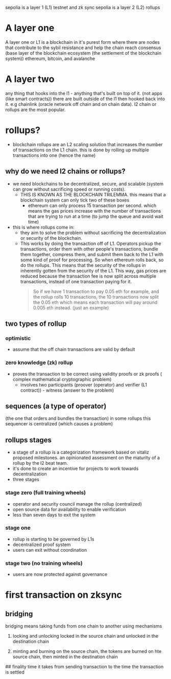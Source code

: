 sepolia is a layer 1 (L1) testnet and zk sync sepolia is a layer 2 (L2) rollups

# A layer one

A layer one or L1 is a blockchain in it's purest form where there are nodes that contribute to the sybil resistance and help the chain reach consensus (base layer of the blockchain ecosystem (the settlement of the blockchain system)) ethereum, bitcoin, and avalanche

# A layer two

any thing that hooks into the l1 - anything that's built on top of it. (not apps (like smart contracts))
there are built outside of the l1 then hooked back into it.
e.g chainlink (oracle network off chain and on chain data). l2 chain or rollups are the most popular.

# rollups?

- blockchain rollups are an L2 scaling solution that increases the number of transactions on the L1 chain. this is done by rolling up multiple transactions into one (hence the name)

## why do we need l2 chains or rollups?

- we need blockchains to be decentralized, secure, and scalable (system can grow without sacrificing speed or running costs).
  - THIS IS KNOWN AS THE BLOCKCHAIN TRILEMMA.
    this means that a blockchain system can only tick two of these boxes
    - ethereum can only process 15 transaction per second. which means the gas prices increase with the number of transactions that are trying to run at a time (to jump the queue and avoid wait time)
- this is where rollups come in:
  - they aim to solve the problem without sacrificing the decentralization or security of the blockchain.
  - This works by doing the transaction off of L1. Operators pickup the transactions, order them with other people's transactions, bundle them together, compress them, and submit them back to the L1 with some kind of proof for processing. So when ethereum rolls back, so do the rollups. This means that the security of the rollups in inherently gotten from the security of the L1. This way, gas prices are reduced because the transaction fee is now split across multiple transactions, instead of one transaction paying for it.
    > So if we have 1 transaction to pay 0.05 eth for example, and the rollup rolls 10 transactions, the 10 transactions now split the 0.05 eth which means each transaction will pay around 0.005 eth instead. (just an example)

## two types of rollup

### optimistic

- assume that the off chain transactions are valid by default

### zero knowledge (zk) rollup

- proves the transaction to be correct using validity proofs or zk proofs
  ( complex mathematical cryptographic problem)
  - involves two participants (proover (operator) and verifier (L1 contract)) - witness (answer to the problem)

## sequences (a type of operator)

(the one that orders and bundles the transaction) in some rollups this sequencer is centralized (which causes a problem)

## rollups stages

- a stage of a rollup is a categorization framework based on vitaliz proposed milestones. an opinionated assessment on the maturity of a rollup
  by the l2 beat team.
- it's done to create an incentive for projects to work towards decentralization
- three stages

### stage zero (full training wheels)

- operator and security council manage the rollup (centralized)
- open source data for availability to enable verification
- less than seven days to exit the system

### stage one

- rollup is starting to be governed by L1s
- decentralized proof system
- users can exit without coordination

### stage two (no training wheels)

- users are now protected against governance

# first transaction on zksync

## bridging

bridging means taking funds from one chain to another
using mechanisms

1. locking and unlocking
   locked in the source chain and unlocked in the destination chain

2. minting and burning
   on the source chain, the tokens are burned on hte source chain, then minted in the destination chain

## finality
time it takes from sending transaction to the time the transaction is settled
